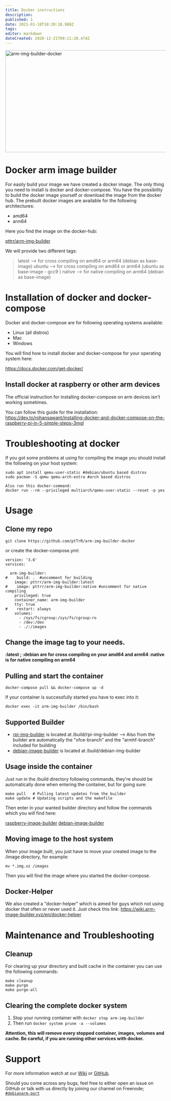 ```yaml
---
title: Docker instructions
description: 
published: 1
date: 2021-01-18T18:20:18.988Z
tags: 
editor: markdown
dateCreated: 2020-12-21T09:11:20.474Z
---
```


<img src="https://socialify.git.ci/ptTrR/arm-img-builder-docker/image?description=1&descriptionEditable=Build%20customized%20arm%20images%20with%20docker&font=Bitter&forks=1&issues=1&logo=https%3A%2F%2Fwww.docker.com%2Fsites%2Fdefault%2Ffiles%2Fd8%2F2019-07%2Fvertical-logo-monochromatic.png&owner=1&pattern=Charlie%20Brown&pulls=1&stargazers=1&theme=Dark" alt="arm-img-builder-docker" width="640" height="320" />

# Docker arm image builder

For easily build your image we have created a docker image. The only thing you need to install is docker and docker-compose.
You have the possibility to build the docker image yourself or download the image from the docker hub.
The prebuilt docker images are available for the following architectures:

* amd64
* arm64

Here you find the image on the docker-hub:

[pttrr/arm-img-builder](https://hub.docker.com/r/pttrr/arm-img-builder)

We will provide two different tags: 

> latest --> for cross compiling on amd64 or arm64 (debian as base-image)
> ubuntu --> for cross compiling on amd64 or arm64 (ubuntu as base-image - gcc9 )
> native --> for native compiling on arm64				 (debian as base-image)	

# Installation of docker and docker-compose

Docker and docker-compose are for following operating systems available:

* Linux (all distros)
* Mac
* Windows

You will find how to install docker and docker-compose for your operating system here:

https://docs.docker.com/get-docker/

## Install docker at raspberry or other arm devices

The official instruction for installing docker-compose on arm devices isn't working sometimes. 

You can follow this guide for the installation:
https://dev.to/rohansawant/installing-docker-and-docker-compose-on-the-raspberry-pi-in-5-simple-steps-3mgl

# Troubleshooting at docker
If you got some problems at using for compiling the image you should install the following on your host system:

```
sudo apt install qemu-user-static #debian/ubuntu based distros
sudo pacman -S qemu qemu-arch-extra #arch based distros

Also run this docker-command:
docker run --rm --privileged multiarch/qemu-user-static --reset -p yes
```
# Usage

## Clone my repo

```
git clone https://github.com/ptTrR/arm-img-builder-docker
```
or create the docker-compose.yml:

```
version: '3.6'
services:

  arm-img-builder:
#    build: .  #uncomment for building 
    image: pttrr/arm-img-builder:latest 
#    image: pttrr/arm-img-builder:native #uncomment for native compiling
    privileged: true
    container_name: arm-img-builder
    tty: true
#    restart: always
    volumes:
      - /sys/fs/cgroup:/sys/fs/cgroup:ro
      - /dev:/dev
      - ./:/images
```
## Change the image tag to your needs. 

**:latest ; :debian are for cross compiling on your amd64 and arm64
:native is for native compiling on arm64**

## Pulling and start the container

```
docker-compose pull && docker-compose up -d
```
If your container is successfully started you have to exec into it:
```
docker exec -it arm-img-builder /bin/bash
```

## Supported Builder

* [rpi-img-builder](https://github.com/pyavitz/rpi-img-builder) is located at /build/rpi-img-builder
--> Also from the builder are automatically the "xfce-branch" and the "armhf-branch" included for building
* [debian-image-builder](https://github.com/pyavitz/debian-image-builder) is located at /build/debian-img-builder

## Usage inside the container

Just run in the /build directory following commands, they're should be automatically done when entering the container, but for going sure:

```
make pull 	# Pulling latest updates from the builder
make update # Updating scripts and the makefile
```
Then enter in your wanted builder directory and follow the commands which you will find here:

[raspberry-image-builder](https://wiki.arm-image-builder.xyz/en/Raspberry)
[debian-image-builder](https://wiki.arm-image-builder.xyz/en/Debian)

## Moving image to the host system
When your image built, you just have to move your created image to the /image directory, for example:
```
mv *.img.xz /images
```

Then you will find the image where you started the docker-compose. 

## Docker-Helper

We also created a "docker-helper" which is aimed for guys which not using docker that often or never used it. 
Just check this link:
https://wiki.arm-image-builder.xyz/en/docker-helper

# Maintenance and Troubleshooting

## Cleanup

For clearing up your directory and built cache in the container you can use the following commands:

```
make cleanup
make purge
make purge-all
```
## Clearing the complete docker system

1. Stop your running container with `docker stop arm-img-builder` 
2. Then run `docker system prune -a --volumes`

**Attention, this will remove every stopped container, images, volumes and cache. Be careful, if you are running other services with docker.**

# Support

For more information watch at our [Wiki](https://wiki.arm-image-builder.xyz/) or [GitHub](https://github.com/pyavitz).

Should you come across any bugs, feel free to either open an issue on GitHub or talk with us directly by joining our channel on Freenode; [`#debianarm-port`](irc://irc.freenode.net/#debianarm-port)